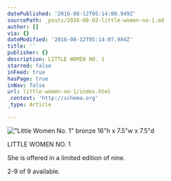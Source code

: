```yaml
---
datePublished: '2016-08-12T05:14:08.949Z'
sourcePath: _posts/2016-08-02-little-women-no-1.md
author: []
via: {}
dateModified: '2016-08-12T05:14:07.984Z'
title: ''
publisher: {}
description: LITTLE WOMEN NO. 1
starred: false
inFeed: true
hasPage: true
inNav: false
url: little-women-no-1/index.html
_context: 'http://schema.org'
_type: Article

---
```

!["Little Women No. 1"  bronze                                                                              16"h x 7.5"w x 7.5"d](https://s3-us-west-2.amazonaws.com/the-grid-img/p/3353f809dbece0ad315aec86addc4ba7985c1567.jpg)

LITTLE WOMEN NO. 1

She is offered in a limited edition of nine.

2-9 of 9 available.